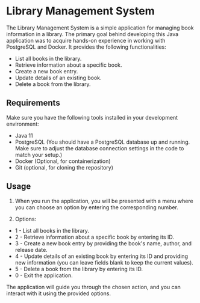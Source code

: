 # Library Management System

The Library Management System is a simple application for managing book information in a library. The primary goal behind developing this Java application was to acquire hands-on experience in working with PostgreSQL and Docker.
It provides the following functionalities:

- List all books in the library.
- Retrieve information about a specific book.
- Create a new book entry.
- Update details of an existing book.
- Delete a book from the library.

## Requirements

Make sure you have the following tools installed in your development environment:

- Java 11
- PostgreSQL  (You should have a PostgreSQL database up and running. Make sure to adjust the database connection settings in the code to match your setup.)
- Docker (Optional, for containerization)
- Git (optional, for cloning the repository)

## Usage

1. When you run the application, you will be presented with a menu where you can choose an option by entering the corresponding number.

2. Options:

- 1 - List all books in the library.
- 2 - Retrieve information about a specific book by entering its ID.
- 3 - Create a new book entry by providing the book's name, author, and release date.
- 4 - Update details of an existing book by entering its ID and providing new information (you can leave fields blank to keep the current values).
- 5 - Delete a book from the library by entering its ID.
- 0 - Exit the application.

The application will guide you through the chosen action, and you can interact with it using the provided options.

